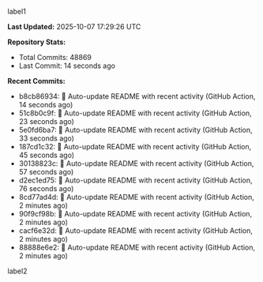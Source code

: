 
label1 
<!-- ACTIVITY_START -->
**Last Updated:** 2025-10-07 17:29:26 UTC

**Repository Stats:**
- Total Commits: 48869
- Last Commit: 14 seconds ago

**Recent Commits:**
- b8cb86934: 🤖 Auto-update README with recent activity (GitHub Action, 14 seconds ago)
- 51c8b0c9f: 🤖 Auto-update README with recent activity (GitHub Action, 23 seconds ago)
- 5e0fd6ba7: 🤖 Auto-update README with recent activity (GitHub Action, 33 seconds ago)
- 187cd1c32: 🤖 Auto-update README with recent activity (GitHub Action, 45 seconds ago)
- 30138823c: 🤖 Auto-update README with recent activity (GitHub Action, 57 seconds ago)
- d2ec1ed75: 🤖 Auto-update README with recent activity (GitHub Action, 76 seconds ago)
- 8cd77ad4d: 🤖 Auto-update README with recent activity (GitHub Action, 2 minutes ago)
- 90f9cf98b: 🤖 Auto-update README with recent activity (GitHub Action, 2 minutes ago)
- cacf6e32d: 🤖 Auto-update README with recent activity (GitHub Action, 2 minutes ago)
- 88888e6e2: 🤖 Auto-update README with recent activity (GitHub Action, 2 minutes ago)
<!-- ACTIVITY_END -->

label2

